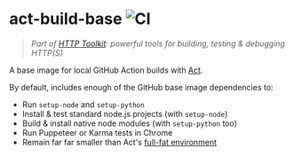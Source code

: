 # act-build-base ![CI](https://github.com/httptoolkit/act-build-base/workflows/CI/badge.svg?branch=main)

> _Part of [HTTP Toolkit](https://httptoolkit.tech): powerful tools for building, testing & debugging HTTP(S)_

A base image for local GitHub Action builds with [Act](https://github.com/nektos/act).

By default, includes enough of the GitHub base image dependencies to:

* Run `setup-node` and `setup-python`
* Install & test standard node.js projects (with `setup-node`)
* Build & install native node modules (with `setup-python` too)
* Run Puppeteer or Karma tests in Chrome
* Remain far far smaller than Act's [full-fat environment](https://hub.docker.com/r/nektos/act-environments-ubuntu)